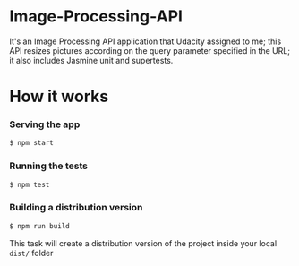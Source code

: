 # Image-Processing-API

It's an Image Processing API application that Udacity assigned to me; this API resizes pictures according on the query parameter specified in the URL; it also includes Jasmine unit and supertests.

# How it works

### Serving the app

```sh
$ npm start
```

### Running the tests

```sh
$ npm test
```

### Building a distribution version

```sh
$ npm run build
```

This task will create a distribution version of the project
inside your local `dist/` folder
